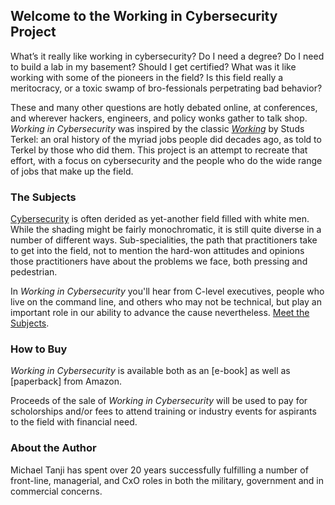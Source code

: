 ## Welcome to the Working in Cybersecurity Project

What’s it really like working in cybersecurity? Do I need a degree? Do I need to build a lab in my basement? Should I get certified? What was it like working with some of the pioneers in the field? Is this field really a meritocracy, or a toxic swamp of bro-fessionals perpetrating bad behavior? 

These and many other questions are hotly debated online, at conferences, and wherever hackers, engineers, and policy wonks gather to talk shop. _Working in Cybersecurity_ was inspired by the classic [_Working_](https://amzn.to/2MmWVXS) by Studs Terkel: an oral history of the myriad jobs people did decades ago, as told to Terkel by those who did them. This project is an attempt to recreate that effort, with a focus on cybersecurity and the people who do the wide range of jobs that make up the field.


### The Subjects

[Cybersecurity](/Terms) is often derided as yet-another field filled with white men. While the shading might be fairly monochromatic, it is still quite diverse in a number of different ways. Sub-specialities, the path that practitioners take to get into the field, not to mention the hard-won attitudes and opinions those practitioners have about the problems we face, both pressing and pedestrian.

In _Working in Cybersecurity_ you'll hear from C-level executives, people who live on the command line, and others who may not be technical, but play an important role in our ability to advance the cause nevertheless. [Meet the Subjects](/Subjects).


### How to Buy

_Working in Cybersecurity_ is available both as an [e-book] as well as [paperback] from Amazon.

Proceeds of the sale of _Working in Cybersecurity_ will be used to pay for scholorships and/or fees to attend training or industry events for aspirants to the field with financial need.


### About the Author

Michael Tanji has spent over 20 years successfully fulfilling a number of front-line, managerial, and CxO roles in both the military, government and in commercial concerns.


